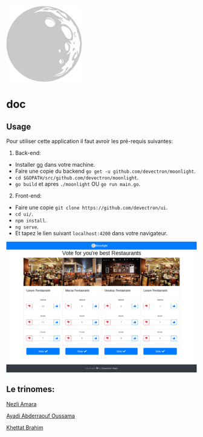 <p align="center" style="width:200px;"><img src="logo.png"></p>

# doc

## Usage 
Pour utiliser cette application il faut avroir les pré-requis suivantes: 

1. Back-end: 
  * Installer [go](https://golang.org/dl/) dans votre machine.
  * Faire une copie du backend `go get -u github.com/devectron/moonlight`.
  * `cd $GOPATH/src/github.com/devectron/moonlight`.
  * `go build` et apres `./moonlight` OU `go run main.go`.
2. Front-end:
  * Faire une copie `git clone https://github.com/devectron/ui`.
  * `cd ui/`.
  * `npm install`.
  * `ng serve`.
  * Et tapez le lien suivant `localhost:4200` dans votre navigateur.

![screenshot](moonlight.png)
## Le trinomes:
[Nezli Amara](https://github.com/hihebark)

[Ayadi Abderraouf Oussama](https://github.com/Gitouss)

[Khettat Brahim](https://github.com/KhBrahim)
